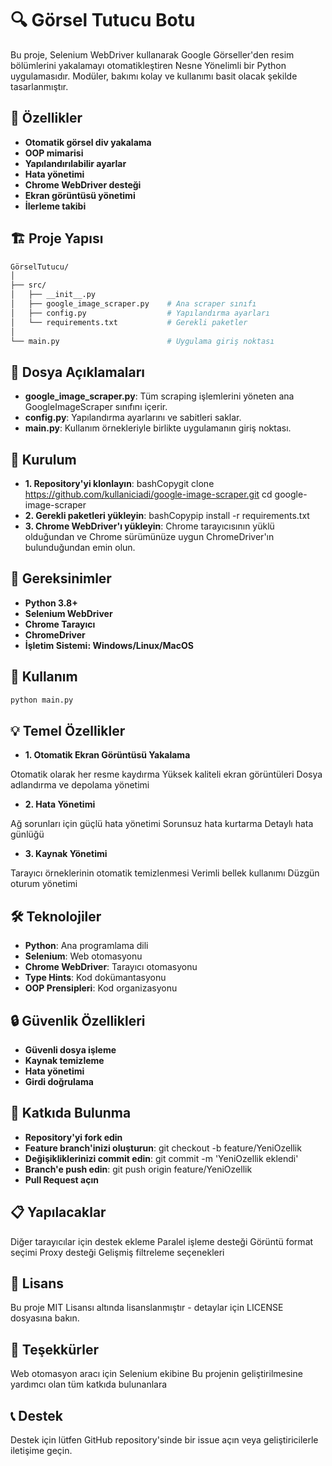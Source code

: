# 🔍 Görsel Tutucu Botu


Bu proje, Selenium WebDriver kullanarak Google Görseller'den resim bölümlerini yakalamayı otomatikleştiren Nesne Yönelimli bir Python uygulamasıdır. Modüler, bakımı kolay ve kullanımı basit olacak şekilde tasarlanmıştır.

## 🌟 Özellikler

- **Otomatik görsel div yakalama**
- **OOP mimarisi**
- **Yapılandırılabilir ayarlar**
- **Hata yönetimi**
- **Chrome WebDriver desteği**
- **Ekran görüntüsü yönetimi**
- **İlerleme takibi**

## 🏗️ Proje Yapısı

```bash
GörselTutucu/
│
├── src/
│   ├── __init__.py
│   ├── google_image_scraper.py    # Ana scraper sınıfı
│   ├── config.py                  # Yapılandırma ayarları
│   └── requirements.txt           # Gerekli paketler
│
└── main.py                        # Uygulama giriş noktası
```

## 📄 Dosya Açıklamaları

- **google_image_scraper.py**: Tüm scraping işlemlerini yöneten ana GoogleImageScraper sınıfını içerir.
- **config.py**: Yapılandırma ayarlarını ve sabitleri saklar.
- **main.py**: Kullanım örnekleriyle birlikte uygulamanın giriş noktası.

## 🚀 Kurulum
- **1. Repository'yi klonlayın**:
bashCopygit clone https://github.com/kullaniciadi/google-image-scraper.git
cd google-image-scraper
- **2. Gerekli paketleri yükleyin**:
bashCopypip install -r requirements.txt
- **3. Chrome WebDriver'ı yükleyin**:
Chrome tarayıcısının yüklü olduğundan ve Chrome sürümünüze uygun ChromeDriver'ın bulunduğundan emin olun.

## 🔧 Gereksinimler

- **Python 3.8+**
- **Selenium WebDriver**
- **Chrome Tarayıcı**
- **ChromeDriver**
- **İşletim Sistemi: Windows/Linux/MacOS**

## 📝 Kullanım

```bash
python main.py
```

## 💡 Temel Özellikler
- **1. Otomatik Ekran Görüntüsü Yakalama**

Otomatik olarak her resme kaydırma
Yüksek kaliteli ekran görüntüleri
Dosya adlandırma ve depolama yönetimi

- **2. Hata Yönetimi**

Ağ sorunları için güçlü hata yönetimi
Sorunsuz hata kurtarma
Detaylı hata günlüğü

- **3. Kaynak Yönetimi**

Tarayıcı örneklerinin otomatik temizlenmesi
Verimli bellek kullanımı
Düzgün oturum yönetimi

## 🛠️ Teknolojiler

- **Python**: Ana programlama dili
- **Selenium**: Web otomasyonu
- **Chrome WebDriver**: Tarayıcı otomasyonu
- **Type Hints**: Kod dokümantasyonu
- **OOP Prensipleri**: Kod organizasyonu

## 🔒 Güvenlik Özellikleri

- **Güvenli dosya işleme**
- **Kaynak temizleme**
- **Hata yönetimi**
- **Girdi doğrulama**

## 🤝 Katkıda Bulunma

- **Repository'yi fork edin**
- **Feature branch'inizi oluşturun**: git checkout -b feature/YeniOzellik
- **Değişikliklerinizi commit edin**: git commit -m 'YeniOzellik eklendi'
- **Branch'e push edin**: git push origin feature/YeniOzellik
- **Pull Request açın**

## 📋 Yapılacaklar

 Diğer tarayıcılar için destek ekleme
 Paralel işleme desteği
 Görüntü format seçimi
 Proxy desteği
 Gelişmiş filtreleme seçenekleri

## 📄 Lisans
Bu proje MIT Lisansı altında lisanslanmıştır - detaylar için LICENSE dosyasına bakın.

## 🙏 Teşekkürler

Web otomasyon aracı için Selenium ekibine
Bu projenin geliştirilmesine yardımcı olan tüm katkıda bulunanlara

## 📞 Destek
Destek için lütfen GitHub repository'sinde bir issue açın veya geliştiricilerle iletişime geçin.